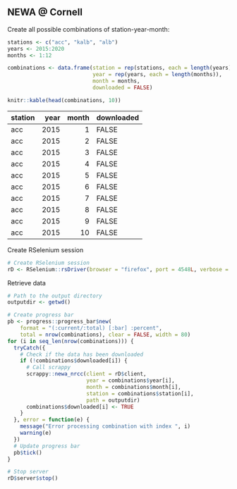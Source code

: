 
## NEWA @ Cornell

Create all possible combinations of station-year-month:

``` r
stations <- c("acc", "kalb", "alb")
years <- 2015:2020
months <- 1:12

combinations <- data.frame(station = rep(stations, each = length(years) * length(months)),
                           year = rep(years, each = length(months)),
                           month = months,
                           downloaded = FALSE)

knitr::kable(head(combinations, 10))
```

| station | year | month | downloaded |
| :------ | ---: | ----: | :--------- |
| acc     | 2015 |     1 | FALSE      |
| acc     | 2015 |     2 | FALSE      |
| acc     | 2015 |     3 | FALSE      |
| acc     | 2015 |     4 | FALSE      |
| acc     | 2015 |     5 | FALSE      |
| acc     | 2015 |     6 | FALSE      |
| acc     | 2015 |     7 | FALSE      |
| acc     | 2015 |     8 | FALSE      |
| acc     | 2015 |     9 | FALSE      |
| acc     | 2015 |    10 | FALSE      |

Create RSelenium session

``` r
# Create RSelenium session
rD <- RSelenium::rsDriver(browser = "firefox", port = 4548L, verbose = FALSE)
```

Retrieve data

``` r
# Path to the output directory
outputdir <- getwd()

# Create progress bar
pb <- progress::progress_bar$new(
    format = "(:current/:total) [:bar] :percent",
    total = nrow(combinations), clear = FALSE, width = 80)
for (i in seq_len(nrow(combinations))) {
  tryCatch({
    # Check if the data has been downloaded
    if (!combinations$downloaded[i]) {
      # Call scrappy
      scrappy::newa_nrcc(client = rD$client, 
                         year = combinations$year[i],
                         month = combinations$month[i],
                         station = combinations$station[i], 
                         path = outputdir)
      combinations$downloaded[i] <- TRUE
    }
  }, error = function(e) {
    message("Error processing combination with index ", i)
    warning(e)
  })
  # Update progress bar
  pb$tick()
}

# Stop server
rD$server$stop()
```
